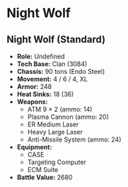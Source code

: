 # Night Wolf
## Night Wolf (Standard)
- **Role:** Undefined
- **Tech Base:** Clan (3084)
- **Chassis:** 90 tons (Endo Steel)
- **Movement:** 4 / 6 / 4, XL
- **Armor:** 248
- **Heat Sinks:** 18 (36)
- **Weapons:**
  - ATM 9 × 2 (ammo: 14)
  - Plasma Cannon (ammo: 20)
  - ER Medium Laser
  - Heavy Large Laser
  - Anti-Missile System (ammo: 24)
- **Equipment:**
  - CASE
  - Targeting Computer
  - ECM Suite
- **Battle Value:** 2680

